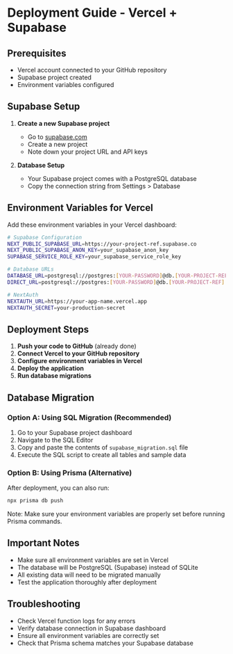 # Deployment Guide - Vercel + Supabase

## Prerequisites
- Vercel account connected to your GitHub repository
- Supabase project created
- Environment variables configured

## Supabase Setup

1. **Create a new Supabase project**
   - Go to [supabase.com](https://supabase.com)
   - Create a new project
   - Note down your project URL and API keys

2. **Database Setup**
   - Your Supabase project comes with a PostgreSQL database
   - Copy the connection string from Settings > Database

## Environment Variables for Vercel

Add these environment variables in your Vercel dashboard:

```bash
# Supabase Configuration
NEXT_PUBLIC_SUPABASE_URL=https://your-project-ref.supabase.co
NEXT_PUBLIC_SUPABASE_ANON_KEY=your_supabase_anon_key
SUPABASE_SERVICE_ROLE_KEY=your_supabase_service_role_key

# Database URLs
DATABASE_URL=postgresql://postgres:[YOUR-PASSWORD]@db.[YOUR-PROJECT-REF].supabase.co:5432/postgres
DIRECT_URL=postgresql://postgres:[YOUR-PASSWORD]@db.[YOUR-PROJECT-REF].supabase.co:5432/postgres

# NextAuth
NEXTAUTH_URL=https://your-app-name.vercel.app
NEXTAUTH_SECRET=your-production-secret
```

## Deployment Steps

1. **Push your code to GitHub** (already done)
2. **Connect Vercel to your GitHub repository**
3. **Configure environment variables in Vercel**
4. **Deploy the application**
5. **Run database migrations**

## Database Migration

### Option A: Using SQL Migration (Recommended)

1. Go to your Supabase project dashboard
2. Navigate to the SQL Editor
3. Copy and paste the contents of `supabase_migration.sql` file
4. Execute the SQL script to create all tables and sample data

### Option B: Using Prisma (Alternative)

After deployment, you can also run:

```bash
npx prisma db push
```

Note: Make sure your environment variables are properly set before running Prisma commands.

## Important Notes

- Make sure all environment variables are set in Vercel
- The database will be PostgreSQL (Supabase) instead of SQLite
- All existing data will need to be migrated manually
- Test the application thoroughly after deployment

## Troubleshooting

- Check Vercel function logs for any errors
- Verify database connection in Supabase dashboard
- Ensure all environment variables are correctly set
- Check that Prisma schema matches your Supabase database